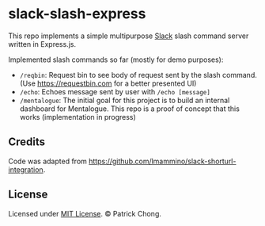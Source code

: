 # slack-slash-express

This repo implements a simple multipurpose [Slack](https://slack.com/) slash command server written in Express.js.

Implemented slash commands so far (mostly for demo purposes):
- `/reqbin`: Request bin to see body of request sent by the slash command. (Use https://requestbin.com for a better presented UI)
- `/echo`: Echoes message sent by user with `/echo [message]`
- `/mentalogue`: The initial goal for this project is to build an internal dashboard for Mentalogue. This repo is a proof of concept that this works (implementation in progress)

## Credits

Code was adapted from https://github.com/lmammino/slack-shorturl-integration.


## License

Licensed under [MIT License](LICENSE). © Patrick Chong.
